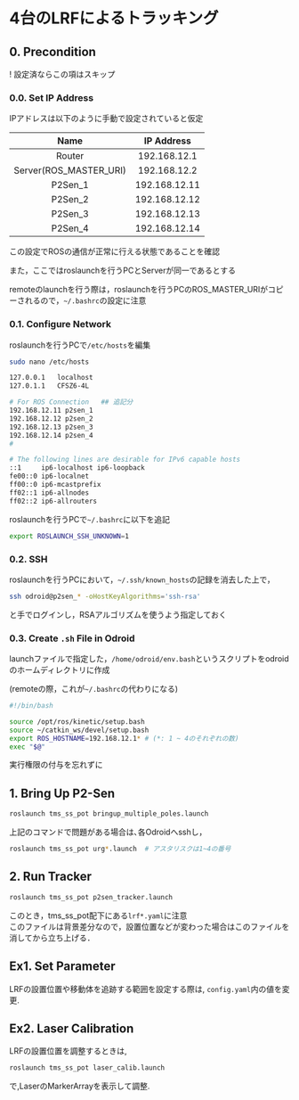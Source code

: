# 4台のLRFによるトラッキング

## 0. Precondition
! 設定済ならこの項はスキップ
### 0.0. Set IP Address
IPアドレスは以下のように手動で設定されていると仮定

| Name | IP Address |
|:-----:|:-----:|
| Router | 192.168.12.1 |
| Server(ROS_MASTER_URI) | 192.168.12.2 |
| P2Sen_1 | 192.168.12.11 |
| P2Sen_2 | 192.168.12.12 |
| P2Sen_3 | 192.168.12.13 |
| P2Sen_4 | 192.168.12.14 |

この設定でROSの通信が正常に行える状態であることを確認

また，ここではroslaunchを行うPCとServerが同一であるとする

remoteのlaunchを行う際は，roslaunchを行うPCのROS_MASTER_URIがコピーされるので，`~/.bashrc`の設定に注意

### 0.1. Configure Network 
roslaunchを行うPCで`/etc/hosts`を編集
```bash
sudo nano /etc/hosts
```

```bash
127.0.0.1	localhost
127.0.1.1	CFSZ6-4L

# For ROS Connection   ## 追記分
192.168.12.11 p2sen_1
192.168.12.12 p2sen_2
192.168.12.13 p2sen_3
192.168.12.14 p2sen_4
#

# The following lines are desirable for IPv6 capable hosts
::1     ip6-localhost ip6-loopback
fe00::0 ip6-localnet
ff00::0 ip6-mcastprefix
ff02::1 ip6-allnodes
ff02::2 ip6-allrouters
```

roslaunchを行うPCで`~/.bashrc`に以下を追記
```bash
export ROSLAUNCH_SSH_UNKNOWN=1
```

### 0.2. SSH
roslaunchを行うPCにおいて，`~/.ssh/known_hosts`の記録を消去した上で，
```bash
ssh odroid@p2sen_* -oHostKeyAlgorithms='ssh-rsa'
```
と手でログインし，RSAアルゴリズムを使うよう指定しておく

### 0.3. Create `.sh` File in Odroid
launchファイルで指定した，`/home/odroid/env.bash`というスクリプトをodroidのホームディレクトリに作成

(remoteの際，これが`~/.bashrc`の代わりになる)
```bash
#!/bin/bash

source /opt/ros/kinetic/setup.bash
source ~/catkin_ws/devel/setup.bash
export ROS_HOSTNAME=192.168.12.1* # (*: 1 ~ 4のそれぞれの数)
exec "$@"

```

実行権限の付与を忘れずに

## 1. Bring Up P2-Sen
```bash
roslaunch tms_ss_pot bringup_multiple_poles.launch
```

上記のコマンドで問題がある場合は､各Odroidへsshし，

```bash
roslaunch tms_ss_pot urg*.launch  # アスタリスクは1~4の番号
```

## 2. Run Tracker
```bash
roslaunch tms_ss_pot p2sen_tracker.launch
```

このとき，tms_ss_pot配下にある`lrf*.yaml`に注意 \
このファイルは背景差分なので，設置位置などが変わった場合はこのファイルを消してから立ち上げる．

## Ex1. Set Parameter
LRFの設置位置や移動体を追跡する範囲を設定する際は,
`config.yaml`内の値を変更.

## Ex2. Laser Calibration
LRFの設置位置を調整するときは,
```bash
roslaunch tms_ss_pot laser_calib.launch
```
で,LaserのMarkerArrayを表示して調整.
